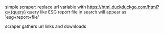 simple scraper: replace url variable with  https://html.duckduckgo.com/html?q={query} query like ESG report file in search will appear as 'esg+report+file'

scraper gathers url links and downloads
